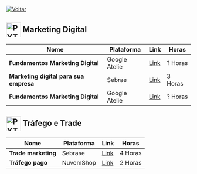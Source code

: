 [![Voltar](https://img.shields.io/badge/Voltar-black?style=for-the-badge&logo=home)](https://github.com/MarcusTechs/Free-way/blob/main/README.md)



<h2>
  <img src="https://github.com/MarcusTechs/Free-way/assets/138902771/56a31266-182b-4fcd-996b-c4d8f8189ebd" alt="PYTHON" width="40px" style="vertical-align: middle;"> Marketing Digital
</h2>

| **Nome** | **Plataforma** | **Link** | **Horas** |
| --- | --- | --- | --- |
| **Fundamentos Marketing Digital** | Google Atelie | [Link](https://skillshop.exceedlms.com/student/collection/730709-digital-marketing) | ? Horas |
| **Marketing digital para sua empresa** | Sebrae | [Link](https://www.sebrae.com.br/sites/PortalSebrae/cursosonline/marketing-digital-para-sua-empresa-equipe-comercial,12e7125576a4e710VgnVCM100000d701210aRCRD) | 3 Horas |
| **Fundamentos Marketing Digital** | Google Atelie | [Link](https://skillshop.exceedlms.com/student/collection/730709-digital-marketing) | ? Horas |

<h2>
  <img src="https://github.com/MarcusTechs/Free-way/assets/138902771/043e9ab5-f845-4120-a3d1-be60cb08c6d0" alt="PYTHON" width="40px" style="vertical-align: middle;"> Tráfego e Trade
</h2>

| **Nome** | **Plataforma** | **Link** | **Horas** |
| --- | --- | --- | --- |
| **Trade marketing** | Sebrase | [Link](https://www.sebrae.com.br/sites/PortalSebrae/cursosonline/trade-marketing,90fea2a16b76e710VgnVCM100000d701210aRCRD) | 4 Horas |
| **Tráfego pago** | NuvemShop | [Link](https://trilhas.nuvemshop.com.br/fazer-seu-negocio-crescer/curso-de-trafego-pago) | 2 Horas |
